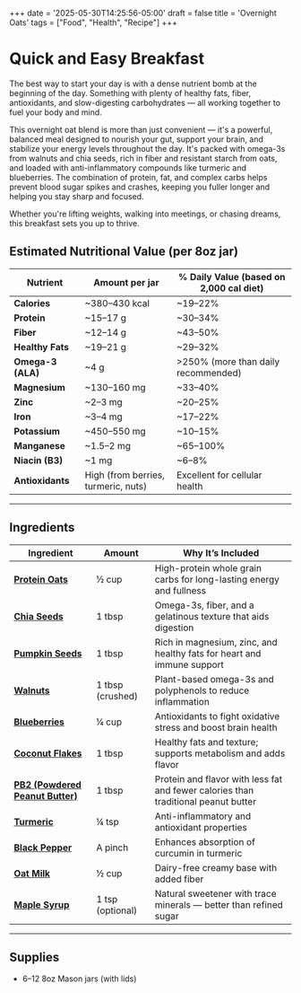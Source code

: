 +++
date = '2025-05-30T14:25:56-05:00'
draft = false
title = 'Overnight Oats'
tags = ["Food", "Health", "Recipe"]
+++

# Quick and Easy Breakfast

The best way to start your day is with a dense nutrient bomb at the beginning of the day. Something with plenty of healthy fats, fiber, antioxidants, and slow-digesting carbohydrates — all working together to fuel your body and mind.

This overnight oat blend is more than just convenient — it's a powerful, balanced meal designed to nourish your gut, support your brain, and stabilize your energy levels throughout the day. It's packed with omega-3s from walnuts and chia seeds, rich in fiber and resistant starch from oats, and loaded with anti-inflammatory compounds like turmeric and blueberries. The combination of protein, fat, and complex carbs helps prevent blood sugar spikes and crashes, keeping you fuller longer and helping you stay sharp and focused.

Whether you're lifting weights, walking into meetings, or chasing dreams, this breakfast sets you up to thrive.

## Estimated Nutritional Value (per 8oz jar)

| Nutrient             | Amount per jar | % Daily Value (based on 2,000 cal diet) |
|----------------------|----------------|-----------------------------------------|
| **Calories**         | ~380–430 kcal  | ~19–22%                                 |
| **Protein**          | ~15–17 g       | ~30–34%                                 |
| **Fiber**            | ~12–14 g       | ~43–50%                                 |
| **Healthy Fats**     | ~19–21 g       | ~29–32%                                 |
| **Omega-3 (ALA)**    | ~4 g           | >250% (more than daily recommended)     |
| **Magnesium**        | ~130–160 mg    | ~33–40%                                 |
| **Zinc**             | ~2–3 mg        | ~20–25%                                 |
| **Iron**             | ~3–4 mg        | ~17–22%                                 |
| **Potassium**        | ~450–550 mg    | ~10–15%                                 |
| **Manganese**        | ~1.5–2 mg      | ~65–100%                                |
| **Niacin (B3)**      | ~1 mg          | ~6–8%                                   |
| **Antioxidants**     | High (from berries, turmeric, nuts) | Excellent for cellular health |

---

## Ingredients

| Ingredient | Amount | Why It’s Included |
|------------|--------|--------------------|
| [**Protein Oats**](https://www.bobsredmill.com/product/protein-oats) | ½ cup | High-protein whole grain carbs for long-lasting energy and fullness |
| [**Chia Seeds**](https://www.bobsredmill.com/organic-chia-seeds.html) | 1 tbsp | Omega-3s, fiber, and a gelatinous texture that aids digestion |
| [**Pumpkin Seeds**](https://www.bobsredmill.com/organic-pumpkin-seeds.html) | 1 tbsp | Rich in magnesium, zinc, and healthy fats for heart and immune support |
| [**Walnuts**](https://www.bobsredmill.com/blog/healthy-living/baking-with-nuts/) | 1 tbsp (crushed) | Plant-based omega-3s and polyphenols to reduce inflammation |
| [**Blueberries**](https://www.bobsredmill.com/blog/healthy-living/blueberries-10-reasons-you-should-eat-them/) | ¼ cup | Antioxidants to fight oxidative stress and boost brain health |
| [**Coconut Flakes**](https://www.bobsredmill.com/flaked-coconut.html) | 1 tbsp | Healthy fats and texture; supports metabolism and adds flavor |
| [**PB2 (Powdered Peanut Butter)**](https://www.pb2foods.com/products/pb2-original-powdered-peanut-butter-peanut-butter-powder) | 1 tbsp | Protein and flavor with less fat and fewer calories than traditional peanut butter |
| [**Turmeric**](https://www.bobsredmill.com/blog/healthy-living/turmeric-benefits-recipes/) | ¼ tsp | Anti-inflammatory and antioxidant properties |
| [**Black Pepper**](https://www.bobsredmill.com/blog/healthy-living/how-to-use-black-pepper/) | A pinch | Enhances absorption of curcumin in turmeric |
| [**Oat Milk**](https://www.bobsredmill.com/blog/healthy-living/oat-milk-how-to-make-it/) | ½ cup | Dairy-free creamy base with added fiber |
| [**Maple Syrup**](https://www.bobsredmill.com/blog/healthy-living/baking-with-natural-sweeteners/) | 1 tsp (optional) | Natural sweetener with trace minerals — better than refined sugar |

---

## Supplies

- 6–12 8oz Mason jars (with lids)
